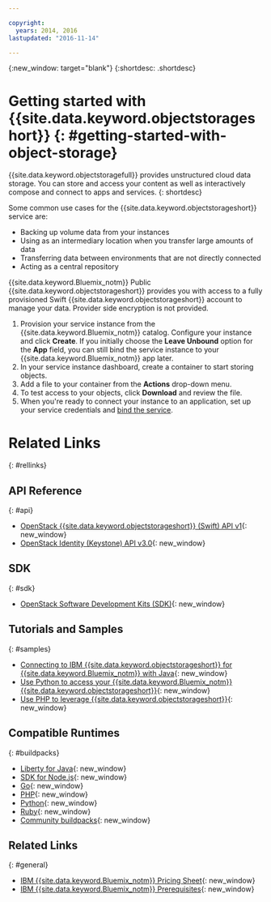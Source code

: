```yaml
---

copyright:
  years: 2014, 2016
lastupdated: "2016-11-14"

---
```

{:new_window: target="blank"}
{:shortdesc: .shortdesc}



# Getting started with {{site.data.keyword.objectstorageshort}} {: #getting-started-with-object-storage}


{{site.data.keyword.objectstoragefull}} provides unstructured cloud data storage. You can store and access your content as well as interactively compose and connect to apps and services.
{: shortdesc}

Some common use cases for the {{site.data.keyword.objectstorageshort}} service are:

* Backing up volume data from your instances
* Using as an intermediary location when you transfer large amounts of data
* Transferring data between environments that are not directly connected
* Acting as a central repository


{{site.data.keyword.Bluemix_notm}} Public {{site.data.keyword.objectstorageshort}} provides you with access to a fully provisioned Swift {{site.data.keyword.objectstorageshort}} account to manage your data. Provider side encryption is not provided.


1.	Provision your service instance from the {{site.data.keyword.Bluemix_notm}} catalog. Configure your instance and click **Create**. If you initially choose the **Leave Unbound** option for the **App** field, you can still bind the service instance to your {{site.data.keyword.Bluemix_notm}} app later.
2. In your service instance dashboard, create a container to start storing objects.
3. Add a file to your container from the **Actions** drop-down menu.
4. To test access to your objects, click **Download** and review the file.
5. When you're ready to connect your instance to an application, set up your service credentials and [bind the service](/docs/services/reqnsi.html#add_service).



# Related Links
{: #rellinks}

## API Reference
{: #api}
* [OpenStack {{site.data.keyword.objectstorageshort}} (Swift) API v1](http://developer.openstack.org/api-ref-objectstorage-v1.html){: new_window}
* [OpenStack Identity (Keystone) API v3.0](http://developer.openstack.org/api-ref-identity-v3.html){: new_window}

## SDK
{: #sdk}
* [OpenStack Software Development Kits (SDK)](https://wiki.openstack.org/wiki/SDKs){: new_window}

## Tutorials and Samples
{: #samples}
* [Connecting to IBM {{site.data.keyword.objectstorageshort}} for {{site.data.keyword.Bluemix_notm}} with Java](https://developer.ibm.com/recipes/tutorials/connecting-to-ibm-object-storage-for-bluemix-with-java/){: new_window}
* [Use Python to access your {{site.data.keyword.Bluemix_notm}} {{site.data.keyword.objectstorageshort}}](https://developer.ibm.com/recipes/tutorials/use-python-to-access-your-bluemix-object-storage/){: new_window}
* [Use PHP to leverage {{site.data.keyword.objectstorageshort}}](https://developer.ibm.com/recipes/tutorials/use-php-to-leverage-object-storage-for-bluemix/){: new_window}

## Compatible Runtimes
{: #buildpacks}
* [Liberty for Java](https://www.ng.bluemix.net/docs/runtimes/liberty/index.html){: new_window}
* [SDK for Node.js](https://www.ng.bluemix.net/docs/runtimes/nodejs/index.html){: new_window}
* [Go](https://www.ng.bluemix.net/docs/runtimes/go/index.html){: new_window}
* [PHP](https://www.ng.bluemix.net/docs/runtimes/php/index.html){: new_window}
* [Python](https://www.ng.bluemix.net/docs/runtimes/python/index.html){: new_window}
* [Ruby](https://www.ng.bluemix.net/docs/runtimes/ruby/index.html){: new_window}
* [Community buildpacks](https://www.ng.bluemix.net/docs/starters/byob.html){: new_window}


## Related Links
{: #general}
* [IBM {{site.data.keyword.Bluemix_notm}} Pricing Sheet](https://www.ng.bluemix.net/#/pricing){: new_window}
* [IBM {{site.data.keyword.Bluemix_notm}} Prerequisites](https://developer.ibm.com/bluemix/support/#prereqs){: new_window}
